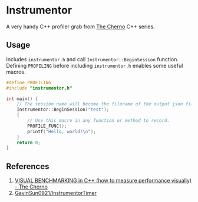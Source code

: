 # Instrumentor
A very handy C++ profiler grab from [The Cherno](https://www.youtube.com/@TheCherno) C++ series.

## Usage
Includes `instrumentor.h` and call `Instrumentor::BeginSession` function.  
Defining `PROFILING` before including `instrumentor.h` enables some useful macros.
```cpp
#define PROFILING
#include "instrumentor.h"

int main() {
    // The session name will become the filename of the output json file.
    Instrumentor::BeginSession("test");
    {
        // Use this macro in any function or method to record.
        PROFILE_FUNC(); 
        printf("Hello, world!\n");
    }
    return 0;
}
```

## References
1. [VISUAL BENCHMARKING in C++ (how to measure performance visually) - The Cherno](https://youtu.be/xlAH4dbMVnU)
2. [GavinSun0921/InstrumentorTimer](https://github.com/GavinSun0921/InstrumentorTimer)